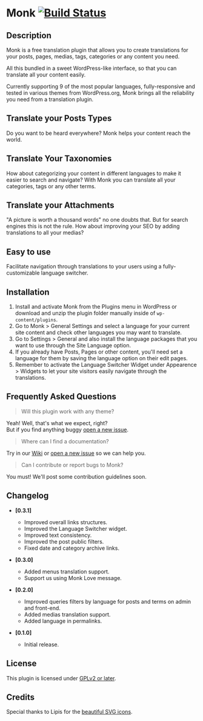 # Monk [![Build Status](https://travis-ci.org/brenoalvs/monk.svg?branch=master)](https://travis-ci.org/brenoalvs/monk)

## Description

Monk is a free translation plugin that allows you to create translations for your posts, pages, medias, tags, categories or any content you need.

All this bundled in a sweet WordPress-like interface, so that you can translate all your content easily.

Currently supporting 9 of the most popular languages, fully-responsive and tested in various themes from WordPress.org, Monk brings all the reliability you need from a translation plugin.

## Translate your Posts Types

Do you want to be heard everywhere? Monk helps your content reach the world.

## Translate Your Taxonomies

How about categorizing your content in different languages ​​to make it easier to search and navigate? With Monk you can translate all your categories, tags or any other terms.

## Translate your Attachments

"A picture is worth a thousand words" no one doubts that. But for search engines this is not the rule. How about improving your SEO by adding translations to all your medias?

## Easy to use

Facilitate navigation through translations to your users using a fully-customizable language switcher.

## Installation

1. Install and activate Monk from the Plugins menu in WordPress or download and unzip the plugin folder manually inside of `wp-content/plugins`.
2. Go to Monk > General Settings and select a language for your current site content and check other languages you may want to translate.
3. Go to Settings > General and also install the language packages that you want to use through the Site Language option.
4. If you already have Posts, Pages or other content, you'll need set a language for them by saving the language option on their edit pages.
5. Remember to activate the Language Switcher Widget under Appearence > Widgets to let your site visitors easily navigate through the translations.

## Frequently Asked Questions

> Will this plugin work with any theme?

Yeah! Well, that's what we expect, right?<br />
But if you find anything buggy [open a new issue](https://github.com/brenoalvs/monk/issues/new).

> Where can I find a documentation?

Try in our [Wiki](https://github.com/brenoalvs/monk/wiki) or [open a new issue](https://github.com/brenoalvs/monk/issues/new) so we can help you.

> Can I contribute or report bugs to Monk?

You must! We'll post some contribution guidelines soon.

## Changelog

- **[0.3.1]**
    + Improved overall links structures.
    + Improved the Language Switcher widget.
    + Improved text consistency.
    + Improved the post public filters.
    + Fixed date and category archive links.

- **[0.3.0]**
    + Added menus translation support.
    + Support us using Monk Love message.

- **[0.2.0]**
    + Improved queries filters by language for posts and terms on admin and front-end.
    + Added medias translation support.
    + Added language in permalinks.

- **[0.1.0]**
    - Initial release.

## License
This plugin is licensed under [GPLv2 or later](http://www.gnu.org/licenses/gpl-2.0.html).

## Credits
Special thanks to Lipis for the [beautiful SVG icons](https://github.com/lipis/flag-icon-css).